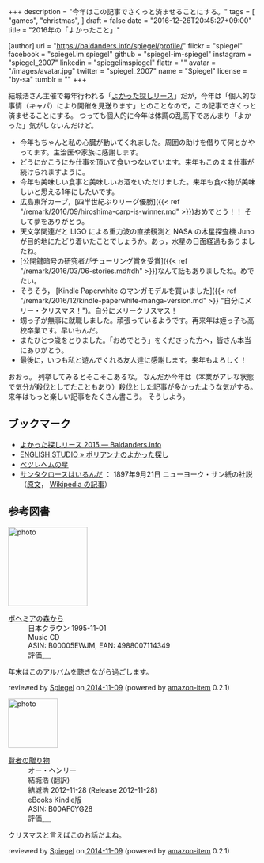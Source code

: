 +++
description = "今年はこの記事でさくっと済ませることにする。"
tags = [
  "games",
  "christmas",
]
draft = false
date = "2016-12-26T20:45:27+09:00"
title = "2016年の「よかったこと」"

[author]
  url = "https://baldanders.info/spiegel/profile/"
  flickr = "spiegel"
  facebook = "spiegel.im.spiegel"
  github = "spiegel-im-spiegel"
  instagram = "spiegel_2007"
  linkedin = "spiegelimspiegel"
  flattr = ""
  avatar = "/images/avatar.jpg"
  twitter = "spiegel_2007"
  name = "Spiegel"
  license = "by-sa"
  tumblr = ""
+++

結城浩さん主催で毎年行われる「[よかった探しリース](http://www.hyuki.com/ring/)」だが，今年は「個人的な事情（キャパ）により開催を見送ります」とのことなので，この記事でさくっと済ませることにする。
つっても個人的に今年は体調の乱高下であんまり「よかった」気がしないんだけど。

- 今年もちゃんと私の心臓が動いてくれました。周囲の助けを借りて何とかやってます。主治医や家族に感謝します。
- どうにかこうにか仕事を頂いて食いつないでいます。来年もこのまま仕事が続けられますように。
- 今年も美味しい食事と美味しいお酒をいただけました。来年も食べ物が美味しいと思える1年にしたいです。
- 広島東洋カープ，[四半世紀ぶりリーグ優勝]({{< ref "/remark/2016/09/hiroshima-carp-is-winner.md" >}})おめでとう！！ そして夢をありがとう。
- 天文学関連だと LIGO による重力波の直接観測と NASA の木星探査機 Juno が目的地にたどり着いたことでしょうか。あっ，水星の日面経過もありましたね。
- [公開鍵暗号の研究者がチューリング賞を受賞]({{< ref "/remark/2016/03/06-stories.md#dh" >}})なんて話もありましたね。めでたい。
- そうそう， [Kindle Paperwhite のマンガモデルを買いました]({{< ref "/remark/2016/12/kindle-paperwhite-manga-version.md" >}} "自分にメリー・クリスマス！")。自分にメリークリスマス！
- 甥っ子が無事に就職しました。頑張っているようです。再来年は姪っ子も高校卒業です。早いもんだ。
- またひとつ歳をとりました。「おめでとう」をくださった方へ，皆さん本当にありがとう。
- 最後に，いつも私と遊んでくれる友人達に感謝します。来年もよろしく！

おおっ。
列挙してみるとそこそこあるな。
なんだか今年は（本業がアレな状態で気分が殺伐としてたこともあり）殺伐とした記事が多かったような気がする。
来年はもっと楽しい記事をたくさん書こう。
そうしよう。

## ブックマーク

- [よかった探しリース 2015 — Baldanders.info](https://baldanders.info/spiegel/profile/wreath2015.shtml)
- [ENGLISH STUDIO » ポリアンナのよかった探し](http://www.sanctio.jp/archives/6453)
- [ベツレヘムの星](http://www.asahi-net.or.jp/~nr8c-ab/ktisrbethlehem.htm)
- [サンタクロースはいるんだ](http://www.aozora.gr.jp/cards/001237/card46346.html) ： 1897年9月21日 ニューヨーク・サン紙の社説（[原文](http://www.nysun.com/editorials/yes-virginia/68502/ "Yes, Virginia ... - The New York Sun")， [Wikipedia の記事](https://ja.wikipedia.org/wiki/%E3%82%B5%E3%83%B3%E3%82%BF%E3%82%AF%E3%83%AD%E3%83%BC%E3%82%B9%E3%81%AF%E5%AE%9F%E5%9C%A8%E3%81%99%E3%82%8B%E3%81%AE%E3%81%8B "サンタクロースは実在するのか - Wikipedia")）

## 参考図書

<div class="hreview">
  <div class="photo"><a class="item url" href="https://www.amazon.co.jp/%E3%83%9C%E3%83%98%E3%83%9F%E3%82%A2%E3%81%AE%E6%A3%AE%E3%81%8B%E3%82%89-%E3%82%A4%E3%83%AB%E3%82%AB/dp/B00005EWJM?SubscriptionId=AKIAJYVUJ3DMTLAECTHA&tag=baldandersinf-22&linkCode=xm2&camp=2025&creative=165953&creativeASIN=B00005EWJM"><img src="https://images-fe.ssl-images-amazon.com/images/I/51%2Bt-3PwozL._SL160_.jpg" width="160" alt="photo"></a></div>
  <dl class="fn">
    <dt><a href="https://www.amazon.co.jp/%E3%83%9C%E3%83%98%E3%83%9F%E3%82%A2%E3%81%AE%E6%A3%AE%E3%81%8B%E3%82%89-%E3%82%A4%E3%83%AB%E3%82%AB/dp/B00005EWJM?SubscriptionId=AKIAJYVUJ3DMTLAECTHA&tag=baldandersinf-22&linkCode=xm2&camp=2025&creative=165953&creativeASIN=B00005EWJM">ボヘミアの森から</a></dt>
    <dd>日本クラウン 1995-11-01</dd>
    <dd>Music CD</dd>
    <dd>ASIN: B00005EWJM, EAN: 4988007114349</dd>
    <dd>評価<abbr class="rating fa-sm" title="5">&nbsp;<i class="fas fa-star"></i>&nbsp;<i class="fas fa-star"></i>&nbsp;<i class="fas fa-star"></i>&nbsp;<i class="fas fa-star"></i>&nbsp;<i class="fas fa-star"></i></abbr></dd>
  </dl>
  <p class="description">年末はこのアルバムを聴きながら過ごします。</p>
  <p class="powered-by" >reviewed by <a href='#maker' class='reviewer'>Spiegel</a> on <abbr class="dtreviewed" title="2014-11-09">2014-11-09</abbr> (powered by <a href="https://github.com/spiegel-im-spiegel/amazon-item" >amazon-item</a> 0.2.1)</p>
</div>

<div class="hreview">
  <div class="photo"><a class="item url" href="https://www.amazon.co.jp/%E8%B3%A2%E8%80%85%E3%81%AE%E8%B4%88%E3%82%8A%E7%89%A9-%E3%82%AA%E3%83%BC%E3%83%BB%E3%83%98%E3%83%B3%E3%83%AA%E3%83%BC-ebook/dp/B00AF0YG28?SubscriptionId=AKIAJYVUJ3DMTLAECTHA&tag=baldandersinf-22&linkCode=xm2&camp=2025&creative=165953&creativeASIN=B00AF0YG28"><img src="https://images-fe.ssl-images-amazon.com/images/I/41PD5ldEqTL._SL160_.jpg" width="100" alt="photo"></a></div>
  <dl class="fn">
    <dt><a href="https://www.amazon.co.jp/%E8%B3%A2%E8%80%85%E3%81%AE%E8%B4%88%E3%82%8A%E7%89%A9-%E3%82%AA%E3%83%BC%E3%83%BB%E3%83%98%E3%83%B3%E3%83%AA%E3%83%BC-ebook/dp/B00AF0YG28?SubscriptionId=AKIAJYVUJ3DMTLAECTHA&tag=baldandersinf-22&linkCode=xm2&camp=2025&creative=165953&creativeASIN=B00AF0YG28">賢者の贈り物</a></dt>
	<dd>オー・ヘンリー</dd>
	<dd>結城浩 (翻訳)</dd>
    <dd>結城浩 2012-11-28 (Release 2012-11-28)</dd>
    <dd>eBooks Kindle版</dd>
    <dd>ASIN: B00AF0YG28</dd>
    <dd>評価<abbr class="rating fa-sm" title="4">&nbsp;<i class="fas fa-star"></i>&nbsp;<i class="fas fa-star"></i>&nbsp;<i class="fas fa-star"></i>&nbsp;<i class="fas fa-star"></i>&nbsp;<i class="far fa-star"></i></abbr></dd>
  </dl>
  <p class="description">クリスマスと言えばこのお話だよね。</p>
  <p class="powered-by" >reviewed by <a href='#maker' class='reviewer'>Spiegel</a> on <abbr class="dtreviewed" title="2014-11-09">2014-11-09</abbr> (powered by <a href="https://github.com/spiegel-im-spiegel/amazon-item" >amazon-item</a> 0.2.1)</p>
</div>

